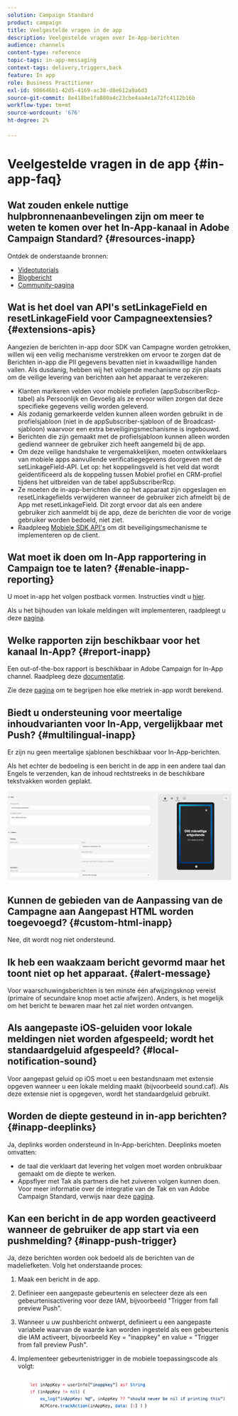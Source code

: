 ```yaml
---
solution: Campaign Standard
product: campaign
title: Veelgestelde vragen in de app
description: Veelgestelde vragen over In-App-berichten
audience: channels
content-type: reference
topic-tags: in-app-messaging
context-tags: delivery,triggers,back
feature: In app
role: Business Practitioner
exl-id: 986646b1-42d5-4169-ac38-d8e612a9a6d3
source-git-commit: 8e418be1fa880a4c23cbe4aa4e1a72fc4112b16b
workflow-type: tm+mt
source-wordcount: '676'
ht-degree: 2%

---
```



# Veelgestelde vragen in de app {#in-app-faq}

## Wat zouden enkele nuttige hulpbronnenaanbevelingen zijn om meer te weten te komen over het In-App-kanaal in Adobe Campaign Standard? {#resources-inapp}

Ontdek de onderstaande bronnen:

* [Videotutorials](https://experienceleague.adobe.com/docs/campaign-standard-learn/tutorials/communication-channels/mobile/in-app/in-app-message-overview.html)
* [Blogbericht](https://theblog.adobe.com/get-more-out-of-the-new-in-app-message-channel-from-adobe-campaign/)
* [Community-pagina](https://experienceleaguecommunities.adobe.com/t5/adobe-campaign-standard/ct-p/adobe-campaign-standard-community)

## Wat is het doel van API&#39;s setLinkageField en resetLinkageField voor Campagneextensies? {#extensions-apis}

Aangezien de berichten in-app door SDK van Campagne worden getrokken, willen wij een veilig mechanisme verstrekken om ervoor te zorgen dat de Berichten in-app die PII gegevens bevatten niet in kwaadwillige handen vallen. Als dusdanig, hebben wij het volgende mechanisme op zijn plaats om de veilige levering van berichten aan het apparaat te verzekeren:

* Klanten markeren velden voor mobiele profielen (appSubscriberRcp-tabel) als Persoonlijk en Gevoelig als ze ervoor willen zorgen dat deze specifieke gegevens veilig worden geleverd.
* Als zodanig gemarkeerde velden kunnen alleen worden gebruikt in de profielsjabloon (niet in de appSubscriber-sjabloon of de Broadcast-sjabloon) waarvoor een extra beveiligingsmechanisme is ingebouwd.
* Berichten die zijn gemaakt met de profielsjabloon kunnen alleen worden gediend wanneer de gebruiker zich heeft aangemeld bij de app.
* Om deze veilige handshake te vergemakkelijken, moeten ontwikkelaars van mobiele apps aanvullende verificatiegegevens doorgeven met de setLinkageField-API. Let op: het koppelingsveld is het veld dat wordt geïdentificeerd als de koppeling tussen Mobiel profiel en CRM-profiel tijdens het uitbreiden van de tabel appSubscriberRcp.
* Ze moeten de in-app-berichten die op het apparaat zijn opgeslagen en resetLinkagefields verwijderen wanneer de gebruiker zich afmeldt bij de App met resetLinkageField. Dit zorgt ervoor dat als een andere gebruiker zich aanmeldt bij de app, deze de berichten die voor de vorige gebruiker worden bedoeld, niet ziet.
* Raadpleeg [Mobiele SDK API&#39;s](https://aep-sdks.gitbook.io/docs/using-mobile-extensions/adobe-campaign-standard/adobe-campaign-standard-api-reference) om dit beveiligingsmechanisme te implementeren op de client.

## Wat moet ik doen om In-App rapportering in Campaign toe te laten? {#enable-inapp-reporting}

U moet in-app het volgen postback vormen. Instructies vindt u [hier](https://helpx.adobe.com/campaign/kb/config-app-in-launch.html#InApptrackingpostback).

Als u het bijhouden van lokale meldingen wilt implementeren, raadpleegt u deze [pagina](../../administration/using/local-tracking.md).

## Welke rapporten zijn beschikbaar voor het kanaal In-App? {#report-inapp}

Een out-of-the-box rapport is beschikbaar in Adobe Campaign for In-App channel. Raadpleeg deze [documentatie](../../reporting/using/in-app-report.md).

Zie deze [pagina](../../reporting/using/indicator-calculation.md#in-app-delivery) om te begrijpen hoe elke metriek in-app wordt berekend.

## Biedt u ondersteuning voor meertalige inhoudvarianten voor In-App, vergelijkbaar met Push? {#multilingual-inapp}

Er zijn nu geen meertalige sjablonen beschikbaar voor In-App-berichten.

Als het echter de bedoeling is een bericht in de app in een andere taal dan Engels te verzenden, kan de inhoud rechtstreeks in de beschikbare tekstvakken worden geplakt.

![](assets/faq_inapp.png)

## Kunnen de gebieden van de Aanpassing van de Campagne aan Aangepast HTML worden toegevoegd? {#custom-html-inapp}

Nee, dit wordt nog niet ondersteund.

## Ik heb een waakzaam bericht gevormd maar het toont niet op het apparaat. {#alert-message}

Voor waarschuwingsberichten is ten minste één afwijzingsknop vereist (primaire of secundaire knop moet actie afwijzen). Anders, is het mogelijk om het bericht te bewaren maar het zal niet worden ontvangen.

## Als aangepaste iOS-geluiden voor lokale meldingen niet worden afgespeeld; wordt het standaardgeluid afgespeeld? {#local-notification-sound}

Voor aangepast geluid op iOS moet u een bestandsnaam met extensie opgeven wanneer u een lokale melding maakt (bijvoorbeeld sound.caf). Als deze extensie niet is opgegeven, wordt het standaardgeluid gebruikt.

## Worden de diepte gesteund in in-app berichten? {#inapp-deeplinks}

Ja, deplinks worden ondersteund in In-App-berichten. Deeplinks moeten omvatten:

* de taal die verklaart dat levering het volgen moet worden onbruikbaar gemaakt om de diepte te werken.
* Appsflyer met Tak als partners die het zuiveren volgen kunnen doen. Voor meer informatie over de integratie van de Tak en van Adobe Campaign Standard, verwijs naar deze [pagina](https://help.branch.io/using-branch/docs/adobe-campaign-standard-1).

## Kan een bericht in de app worden geactiveerd wanneer de gebruiker de app start via een pushmelding? {#inapp-push-trigger}

Ja, deze berichten worden ook bedoeld als de berichten van de madeliefketen. Volg het onderstaande proces:

1. Maak een bericht in de app.

1. Definieer een aangepaste gebeurtenis en selecteer deze als een gebeurtenisactivering voor deze IAM, bijvoorbeeld &quot;Trigger from fall preview Push&quot;.

1. Wanneer u uw pushbericht ontwerpt, definieert u een aangepaste variabele waarvan de waarde kan worden ingesteld als een gebeurtenis die IAM activeert, bijvoorbeeld Key = &quot;inappkey&quot; en value = &quot;Trigger from fall preview Push&quot;.

1. Implementeer gebeurtenistrigger in de mobiele toepassingscode als volgt:

   ![](assets/faq_inapp_2.png)
